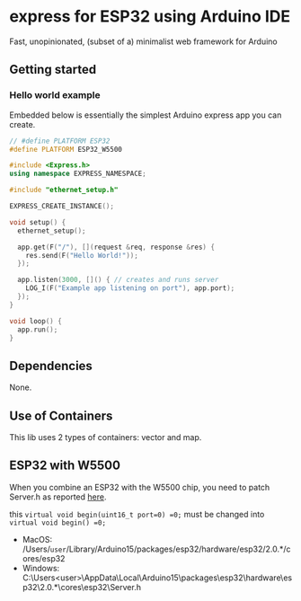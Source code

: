 # express for ESP32 using Arduino IDE
Fast, unopinionated, (subset of a) minimalist web framework for Arduino

## Getting started

### Hello world example

Embedded below is essentially the simplest Arduino express app you can create. 

```cpp
// #define PLATFORM ESP32
#define PLATFORM ESP32_W5500

#include <Express.h>
using namespace EXPRESS_NAMESPACE;

#include "ethernet_setup.h"

EXPRESS_CREATE_INSTANCE();

void setup() {
  ethernet_setup();

  app.get(F("/"), [](request &req, response &res) {
    res.send(F("Hello World!"));
  });

  app.listen(3000, []() { // creates and runs server
    LOG_I(F("Example app listening on port"), app.port);
  });
}

void loop() {
  app.run();
}
```

## Dependencies
None.

## Use of Containers
This lib uses 2 types of containers: vector and map.

## ESP32 with W5500 
When you combine an ESP32 with the W5500 chip, you need to patch Server.h as reported [here](https://github.com/PaulStoffregen/Ethernet/issues/42).

this `virtual void begin(uint16_t port=0) =0;` must be changed into `virtual void begin() =0;` 

- MacOS:   /Users/`user`/Library/Arduino15/packages/esp32/hardware/esp32/2.0.*/cores/esp32
- Windows: C:\Users\<user>\AppData\Local\Arduino15\packages\esp32\hardware\esp32\2.0.*\cores\esp32\Server.h
              
